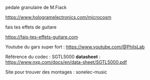 pédale granulaire de M.Fiack

https://www.hologramelectronics.com/microcosm


fais tes effets de guitare 

https://fais-tes-effets-guitare.com

Youtube du gars super fort : https://www.youtube.com/@PhilsLab

Référence du codec : SGTL5000
 **datasheet** : https://www.nxp.com/docs/en/data-sheet/SGTL5000.pdf

Site pour trouver des montages : sonelec-music
